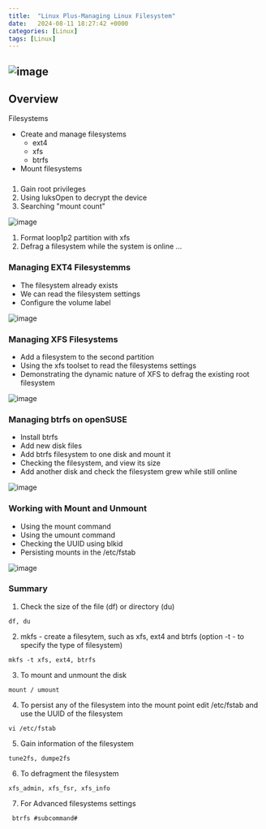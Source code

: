 ```yaml
---
title:  "Linux Plus-Managing Linux Filesystem"
date:   2024-08-11 18:27:42 +0000
categories: [Linux]
tags: [Linux]
---
```


![image](/assets/img/linux.png) 
---

## Overview
Filesystems
- Create and manage filesystems
    - ext4
    - xfs
    - btrfs
- Mount filesystems

### 

1. Gain root privileges
2. Using luksOpen to decrypt the device
3. Searching "mount count"

![image](/assets/img/linuxP-FileSystem01.png) 


1. Format loop1p2 partition with xfs
2. Defrag a filesystem while the system is online
...


### Managing EXT4 Filesystemms
- The filesystem already exists
- We can read the filesystem settings
- Configure the volume label

![image](/assets/img/linuxP-FileSystem02.png) 

### Managing XFS Filesystems
- Add a filesystem to the second partition
- Using the xfs toolset to read the filesystems settings
- Demonstrating the dynamic nature of XFS to defrag the existing root filesystem

![image](/assets/img/linuxP-FileSystem03.png)

### Managing btrfs on openSUSE
- Install btrfs
- Add new disk files
- Add btrfs filesystem to one disk and mount it
- Checking the filesystem, and view its size
- Add another disk and check the filesystem grew while still online

![image](/assets/img/linuxP-FileSystem04.png)

### Working with Mount and Unmount
- Using the mount command 
- Using the umount command
- Checking the UUID using blkid
- Persisting mounts in the /etc/fstab

![image](/assets/img/linuxP-FileSystem05.png)

### Summary 

1. Check the size of the file (df) or directory (du)

```
df, du
```

2. mkfs - create a filesytem, such as xfs, ext4 and btrfs (option -t - to specify the type of filesystem)

```
mkfs -t xfs, ext4, btrfs
```

3. To mount and unmount the disk
```
mount / umount
```
4. To persist any of the filesystem into the mount point edit /etc/fstab and use the UUID of the filesystem
```
vi /etc/fstab
```
5. Gain information of the filesystem
```
tune2fs, dumpe2fs
```
6. To defragment the filesystem
```
xfs_admin, xfs_fsr, xfs_info
```
7. For Advanced filesystems settings

```
 btrfs #subcommand#
```






